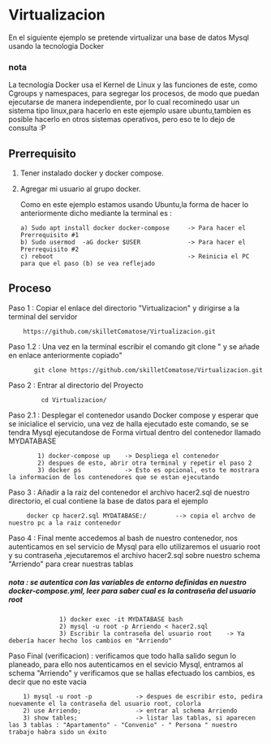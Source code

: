 # Virtualizacion
En el siguiente ejemplo se pretende virtualizar una base de datos Mysql usando la tecnologia Docker 

### nota
La tecnología Docker usa el Kernel de Linux y las funciones de este, como Cgroups y namespaces, para segregar los procesos, de     modo que puedan ejecutarse de manera independiente, por lo cual recominedo usar un sistema tipo linux,para hacerlo en este ejemplo usare ubuntu,tambien  es posible hacerlo en otros sistemas operativos, pero eso te lo dejo de consulta :P 

## Prerrequisito
   1) Tener instalado docker y docker compose.
   2) Agregar mi usuario al grupo docker.
    
         Como en este ejemplo estamos usando Ubuntu,la forma de hacer lo anteriormente dicho mediante la terminal es :
         
          a) Sudo apt install docker docker-compose     -> Para hacer el Prerrequisito #1
          b) Sudo usermod  -aG docker $USER             -> Para hacer el Prerrequisito #2
          c) reboot                                     -> Reinicia el PC para que el paso (b) se vea reflejado
          
  ## Proceso 
   
   Paso 1 : Copiar el enlace del directorio "Virtualizacion" y dirigirse a la terminal del servidor
             
        https://github.com/skilletComatose/Virtualizacion.git
   
   Paso 1.2 : Una vez en la terminal escribir el comando git clone " y se añade en enlace anteriormente copiado"
           
           git clone https://github.com/skilletComatose/Virtualizacion.git
   
   Paso 2 : Entrar al directorio del Proyecto 
            
             cd Virtualizacion/
   
   Paso 2.1 : Desplegar el contenedor usando Docker compose y esperar que se inicialice el  servicio, una vez de halla ejecutado      este comando, se se tendra Mysql ejecutandose de Forma virtual dentro del contenedor llamado MYDATABASE 
             
            1) docker-compose up    -> Despliega el contenedor 
            2) despues de esto, abrir otra terminal y repetir el paso 2
            3) docker ps            -> Esto es opcional, esto te mostrara la informacion de los contenedores que se estan ejecutando 
             
   Paso 3 : Añadir a la raiz del contenedor el archivo hacer2.sql de nuestro directorio, el cual contiene la base de datos para el ejemplo
        
         docker cp hacer2.sql MYDATABASE:/        --> copia el archvo de nuestro pc a la raiz contenedor 
         
 Paso 4 : Final mente accedemos al bash de nuestro contenedor, nos autenticamos en sel servicio de Mysql para ello utilizaremos el usuario root y su contraseña ,ejecutaremos el archivo hacer2.sql sobre nuestro schema "Arriendo" para crear nuestras tablas
 ##### nota : se autentica con las variables de entorno definidas en nuestro docker-compose.yml, leer para saber cual es la contraseña del usuario root
                  
                  1) docker exec -it MYDATABASE bash 
                  2) mysql -u root -p Arriendo < hacer2.sql 
                  3) Escribir la contraseña del usuario root    -> Ya debería hacer hecho los cambios en "Arriendo"
  
  Paso Final (verificacion) : verificamos que todo halla salido segun lo planeado, para ello nos autenticamos en el sevicio Mysql, entramos al schema "Arriendo" y verificamos que se hallas efectuado los cambios, es decir que no este vacia 
        
        1) mysql -u root -p            -> despues de escribir esto, pedira nuevamente el la contraseña del usuario root, colorla 
        2) use Arriendo;               -> entrar al schema Arriendo
        3) show tables;                -> listar las tablas, si aparecen  las 3 tablas : "Apartamento" - "Convenio" - " Persona " nuestro trabajo habra sido un éxito  

            
                   
                
   
